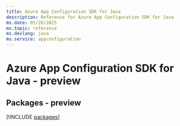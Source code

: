 ```yaml
---
title: Azure App Configuration SDK for Java
description: Reference for Azure App Configuration SDK for Java
ms.date: 05/26/2025
ms.topic: reference
ms.devlang: java
ms.service: appconfiguration
---
```

# Azure App Configuration SDK for Java - preview
## Packages - preview
[!INCLUDE [packages](app-configuration-index.md)]
